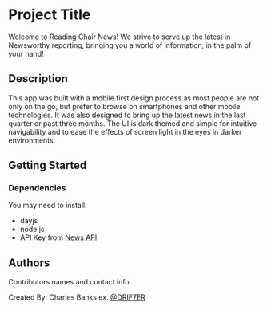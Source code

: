 # Project Title

Welcome to Reading Chair News! We strive to serve up the latest in Newsworthy reporting, bringing you a world of information; in the palm of your hand!

## Description

This app was built with a mobile first design process as most people are not only on the go, but prefer to browse on smartphones and other mobile technologies. It was also designed to bring up the latest news in the last quarter or past three months. The UI is dark themed and simple for intuitive navigability and to ease the effects of screen light in the eyes in darker environments.

## Getting Started

### Dependencies

You may need to install:
* dayjs
* node.js
* API Key from [News API](https://newsapi.org/)

## Authors

Contributors names and contact info

Created By: Charles Banks
ex. [@DRIF7ER](https://github.com/DRIF7ER)